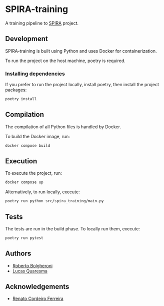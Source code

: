 # SPIRA-training

A training pipeline to [SPIRA](https://spira.ime.usp.br/) project.

## Development

SPIRA-training is built using Python and uses Docker for containerization.

To run the project on the host machine, poetry is required. 

### Installing dependencies

If you prefer to run the project locally, install poetry, then install the project packages:

```bash
poetry install
```

## Compilation

The compilation of all Python files is handled by Docker.

To build the Docker image, run:

```sh
docker compose build
```

## Execution 

To execute the project, run:

```sh
docker compose up
```

Alternatively, to run locally, execute:

```sh
poetry run python src/spira_training/main.py
```

## Tests

The tests are run in the build phase.
To locally run them, execute: 

```sh
poetry run pytest
```
## Authors
- [Roberto Bolgheroni](https://github.com/bolgheroni)
- [Lucas Quaresma](https://github.com/lucasqml)

## Acknowledgements
- [Renato Cordeiro Ferreira](https://linktr.ee/renatocf)
